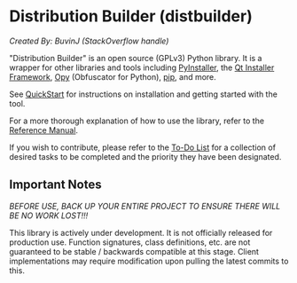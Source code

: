 # Distribution Builder (distbuilder) 

*Created By: BuvinJ (StackOverflow handle)*  

"Distribution Builder" is an open source (GPLv3) Python library.
It is a wrapper for other libraries and tools including [PyInstaller](http://www.pyinstaller.org), 
the [Qt Installer Framework](http://doc.qt.io/qtinstallerframework), [Opy](https://pypi.org/project/opy-distbuilder/) (Obfuscator for Python), [pip](https://pypi.org/project/pip/), and more.  

See [QuickStart](QuickStart.md) for instructions on installation 
and getting started with the tool.

For a more thorough explanation of how to use the 
library, refer to the [Reference Manual](Reference.md).
	
If you wish to contribute, please refer to the [To-Do List](ToDo.md) 
for a collection of desired tasks to be completed and the priority 
they have been designated.
	
## Important Notes

*BEFORE USE, BACK UP YOUR ENTIRE PROJECT TO ENSURE THERE WILL 
BE NO WORK LOST!!!* 

This library is actively under development. It is not 
officially released for production use. Function 
signatures, class definitions, etc. are not 
guaranteed to be stable / backwards compatible at 
this stage.  Client implementations may require 
modification upon pulling the latest commits to this.
